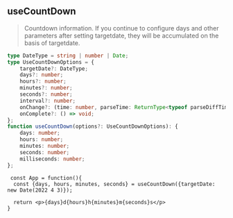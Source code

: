 ## useCountDown

> Countdown information. If you continue to configure days and other parameters after setting targetdate, they will be accumulated on the basis of targetdate.

```typescript
type DateType = string | number | Date;
type UseCountDownOptions = {
    targetDate?: DateType;
    days?: number;
    hours?: number;
    minutes?: number;
    seconds?: number;
    interval?: number;
    onChange?: (time: number, parseTime: ReturnType<typeof parseDiffTime>) => void;
    onComplete?: () => void;
};
function useCountDown(options?: UseCountDownOptions): {
    days: number;
    hours: number;
    minutes: number;
    seconds: number;
    milliseconds: number;
};
```

```tsx
 const App = function(){
  const {days, hours, minutes, seconds} = useCountDown({targetDate: new Date(2022 4 3)});

  return <p>{days}d{hours}h{minutes}m{seconds}s</p>
}
```